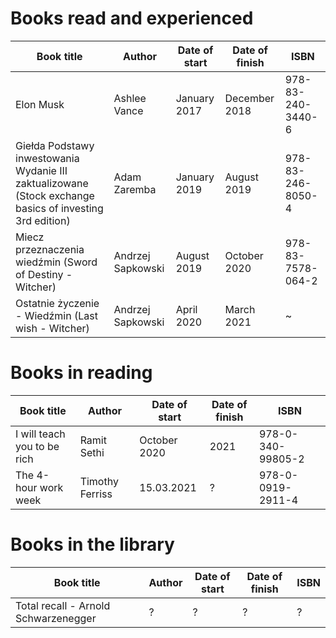 # Books read and experienced

Book title | Author | Date of start | Date of finish | ISBN |
-----------|--------|---------------|----------------|------|
Elon Musk | Ashlee Vance | January 2017 | December 2018 | 978-83-240-3440-6
Giełda Podstawy inwestowania Wydanie III zaktualizowane (Stock exchange basics of investing 3rd edition) | Adam Zaremba | January 2019 | August 2019 | 978-83-246-8050-4
Miecz przeznaczenia wiedźmin (Sword of Destiny - Witcher) | Andrzej Sapkowski | August 2019 |  October 2020 | 978-83-7578-064-2 | 
Ostatnie życzenie - Wiedźmin (Last wish - Witcher) | Andrzej Sapkowski | April 2020 |  March 2021 | ~ | 



# Books in reading
Book title | Author | Date of start | Date of finish | ISBN |
-----------|--------|---------------|----------------|------|
I will teach you to be rich | Ramit Sethi | October 2020 | 2021 | 978-0-340-99805-2
The 4-hour work week | Timothy Ferriss | 15.03.2021 | ? | 978-0-0919-2911-4

# Books in the library

Book title | Author | Date of start | Date of finish | ISBN |
-----------|--------|---------------|----------------|------|
Total recall - Arnold Schwarzenegger | ? | ? | ? | ?

